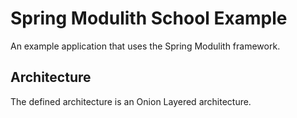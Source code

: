 # Spring Modulith School Example

An example application that uses the Spring Modulith framework.

## Architecture

The defined architecture is an Onion Layered architecture.
